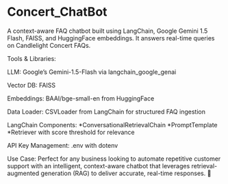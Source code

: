 # Concert_ChatBot
A context-aware FAQ chatbot built using LangChain, Google Gemini 1.5 Flash, FAISS, and HuggingFace embeddings. It answers real-time queries on Candlelight Concert FAQs.


Tools & Libraries:

   LLM: Google’s Gemini-1.5-Flash via langchain_google_genai
   
   Vector DB: FAISS
   
   Embeddings: BAAI/bge-small-en from HuggingFace
   
   Data Loader: CSVLoader from LangChain for structured FAQ ingestion
   
   LangChain Components:
     *ConversationalRetrievalChain
     *PromptTemplate
     *Retriever with score threshold for relevance
     
   API Key Management: .env with dotenv
   
Use Case:
 Perfect for any business looking to automate repetitive customer support with an intelligent, context-aware chatbot that leverages retrieval-augmented generation (RAG) to deliver accurate, real-time responses. 🚀

